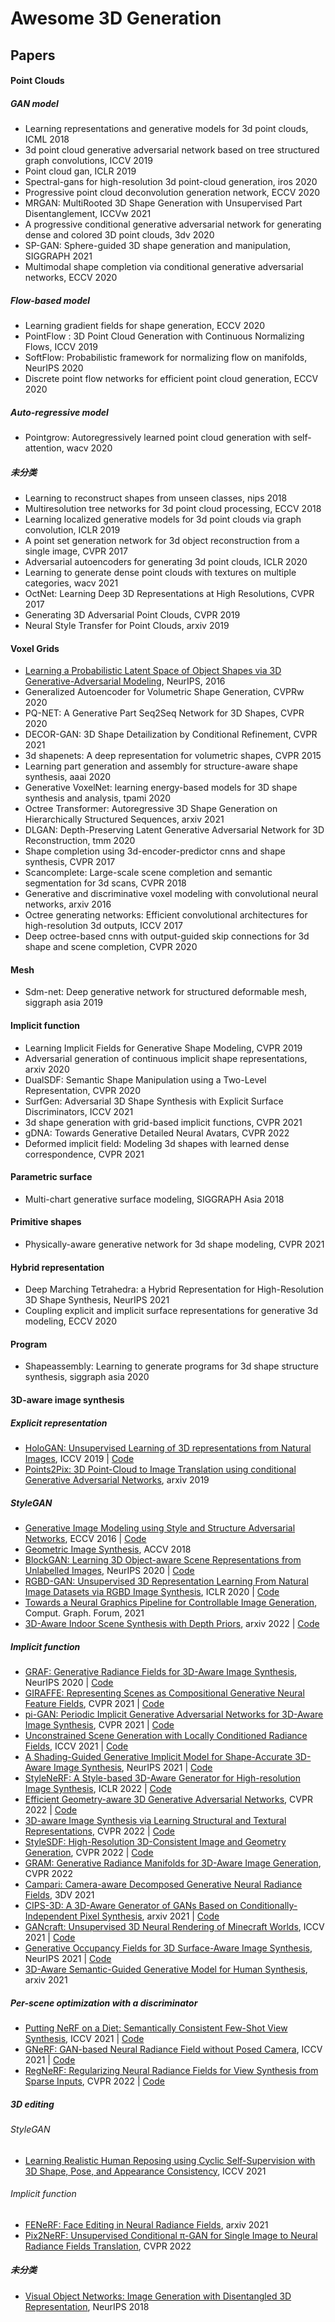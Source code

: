 # Awesome 3D Generation

## Papers

#### Point Clouds

##### GAN model

- Learning representations and generative models for 3d point clouds, ICML 2018
- 3d point cloud generative adversarial network based on tree structured graph convolutions, ICCV 2019
- Point cloud gan, ICLR 2019
- Spectral-gans for high-resolution 3d point-cloud generation, iros 2020
- Progressive point cloud deconvolution generation network, ECCV 2020
- MRGAN: MultiRooted 3D Shape Generation with Unsupervised Part Disentanglement, ICCVw 2021
- A progressive conditional generative adversarial network for generating dense and colored 3D point clouds, 3dv 2020
- SP-GAN: Sphere-guided 3D shape generation and manipulation, SIGGRAPH 2021
- Multimodal shape completion via conditional generative adversarial networks, ECCV 2020

##### Flow-based model

- Learning gradient fields for shape generation, ECCV 2020
- PointFlow : 3D Point Cloud Generation with Continuous Normalizing Flows, ICCV 2019
- SoftFlow: Probabilistic framework for normalizing flow on manifolds, NeurIPS 2020
- Discrete point flow networks for efficient point cloud generation, ECCV 2020

##### Auto-regressive model

- Pointgrow: Autoregressively learned point cloud generation with self-attention, wacv 2020

##### 未分类

- Learning to reconstruct shapes from unseen classes, nips 2018
- Multiresolution tree networks for 3d point cloud processing, ECCV 2018
- Learning localized generative models for 3d point clouds via graph convolution, ICLR 2019
- A point set generation network for 3d object reconstruction from a single image, CVPR 2017
- Adversarial autoencoders for generating 3d point clouds, ICLR 2020
- Learning to generate dense point clouds with textures on multiple categories, wacv 2021
- OctNet: Learning Deep 3D Representations at High Resolutions, CVPR 2017
- Generating 3D Adversarial Point Clouds, CVPR 2019
- Neural Style Transfer for Point Clouds, arxiv 2019

#### Voxel Grids

- [Learning a Probabilistic Latent Space of Object Shapes via 3D Generative-Adversarial Modeling](https://arxiv.org/abs/1610.07584), NeurIPS, 2016
- Generalized Autoencoder for Volumetric Shape Generation, CVPRw 2020
- PQ-NET: A Generative Part Seq2Seq Network for 3D Shapes, CVPR 2020
- DECOR-GAN: 3D Shape Detailization by Conditional Refinement, CVPR 2021
- 3d shapenets: A deep representation for volumetric shapes,  CVPR 2015
- Learning part generation and assembly for structure-aware shape synthesis, aaai 2020
- Generative VoxelNet: learning energy-based models for 3D shape synthesis and analysis, tpami 2020
- Octree Transformer: Autoregressive 3D Shape Generation on Hierarchically Structured Sequences, arxiv 2021
- DLGAN: Depth-Preserving Latent Generative Adversarial Network for 3D Reconstruction, tmm 2020
- Shape completion using 3d-encoder-predictor cnns and shape synthesis, CVPR 2017
- Scancomplete: Large-scale scene completion and semantic segmentation for 3d scans, CVPR 2018
- Generative and discriminative voxel modeling with convolutional neural networks, arxiv 2016
- Octree generating networks: Efficient convolutional architectures for high-resolution 3d outputs, ICCV 2017
- Deep octree-based cnns with output-guided skip connections for 3d shape and scene completion, CVPR 2020

#### Mesh

- Sdm-net: Deep generative network for structured deformable mesh, siggraph asia 2019

#### Implicit function

- Learning Implicit Fields for Generative Shape Modeling, CVPR 2019
- Adversarial generation of continuous implicit shape representations, arxiv 2020
- DualSDF: Semantic Shape Manipulation using a Two-Level Representation, CVPR 2020
- SurfGen: Adversarial 3D Shape Synthesis with Explicit Surface Discriminators, ICCV 2021
- 3d shape generation with grid-based implicit functions, CVPR 2021
- gDNA: Towards Generative Detailed Neural Avatars, CVPR 2022
- Deformed implicit field: Modeling 3d shapes with learned dense correspondence, CVPR 2021

#### Parametric surface

- Multi-chart generative surface modeling, SIGGRAPH Asia 2018

#### Primitive shapes

- Physically-aware generative network for 3d shape modeling, CVPR 2021

#### Hybrid representation

- Deep Marching Tetrahedra: a Hybrid Representation for High-Resolution 3D Shape Synthesis, NeurIPS 2021
- Coupling explicit and implicit surface representations for generative 3d modeling, ECCV 2020

#### Program

- Shapeassembly: Learning to generate programs for 3d shape structure synthesis, siggraph asia 2020

#### 3D-aware image synthesis

##### Explicit representation

- [HoloGAN: Unsupervised Learning of 3D representations from Natural Images](https://arxiv.org/abs/1904.01326), ICCV 2019 | [Code](https://github.com/thunguyenphuoc/HoloGAN)
- [Points2Pix: 3D Point-Cloud to Image Translation using conditional Generative Adversarial Networks](https://arxiv.org/abs/1901.09280), arxiv 2019

##### StyleGAN

- [Generative Image Modeling using Style and Structure Adversarial Networks](https://arxiv.org/abs/1603.05631), ECCV 2016 | [Code](https://github.com/xiaolonw/ss-gan)
- [Geometric Image Synthesis](https://arxiv.org/abs/1809.04696), ACCV 2018
- [BlockGAN: Learning 3D Object-aware Scene Representations from Unlabelled Images](https://arxiv.org/abs/2002.08988), NeurIPS 2020 | [Code](https://github.com/thunguyenphuoc/BlockGAN)
- [RGBD-GAN: Unsupervised 3D Representation Learning From Natural Image Datasets via RGBD Image Synthesis](https://arxiv.org/abs/1909.12573), ICLR 2020 | [Code](https://github.com/nogu-atsu/RGBD-GAN)
- [Towards a Neural Graphics Pipeline for Controllable Image Generation](https://arxiv.org/abs/2006.10569), Comput. Graph. Forum, 2021
- [3D-Aware Indoor Scene Synthesis with Depth Priors](https://arxiv.org/abs/2202.08553), arxiv 2022 | [Code](https://github.com/VivianSZF/depthgan)

##### Implicit function

- [GRAF: Generative Radiance Fields for 3D-Aware Image Synthesis](https://arxiv.org/abs/2007.02442), NeurIPS 2020 | [Code](https://github.com/autonomousvision/graf)
- [GIRAFFE: Representing Scenes as Compositional Generative Neural Feature Fields](https://arxiv.org/abs/2011.12100), CVPR 2021 | [Code](https://github.com/autonomousvision/giraffe)
- [pi-GAN: Periodic Implicit Generative Adversarial Networks for 3D-Aware Image Synthesis](https://arxiv.org/abs/2012.00926), CVPR 2021 | [Code](https://github.com/marcoamonteiro/pi-GAN)
- [Unconstrained Scene Generation with Locally Conditioned Radiance Fields](https://arxiv.org/abs/2104.00670), ICCV 2021 | [Code](https://github.com/apple/ml-gsn)
- [A Shading-Guided Generative Implicit Model for Shape-Accurate 3D-Aware Image Synthesis](https://arxiv.org/abs/2110.15678), NeurIPS 2021 | [Code](https://github.com/xingangpan/shadegan) 
- [StyleNeRF: A Style-based 3D-Aware Generator for High-resolution Image Synthesis](https://arxiv.org/abs/2110.08985), ICLR 2022 | [Code](https://github.com/facebookresearch/StyleNeRF)
- [Efficient Geometry-aware 3D Generative Adversarial Networks](https://arxiv.org/abs/2112.07945), CVPR 2022 | [Code](https://github.com/NVlabs/eg3d)
- [3D-aware Image Synthesis via Learning Structural and Textural Representations](https://arxiv.org/abs/2112.10759), CVPR 2022 | [Code](https://github.com/genforce/volumegan)
- [StyleSDF: High-Resolution 3D-Consistent Image and Geometry Generation](https://arxiv.org/abs/2112.11427), CVPR 2022 | [Code](https://github.com/royorel/StyleSDF)
- [GRAM: Generative Radiance Manifolds for 3D-Aware Image Generation](https://arxiv.org/abs/2112.08867), CVPR 2022
- [Campari: Camera-aware Decomposed Generative Neural Radiance Fields](https://arxiv.org/abs/2103.17269), 3DV 2021
- [CIPS-3D: A 3D-Aware Generator of GANs Based on Conditionally-Independent Pixel Synthesis](https://arxiv.org/abs/2110.09788), arxiv 2021 | [Code](https://github.com/PeterouZh/CIPS-3D)
- [GANcraft: Unsupervised 3D Neural Rendering of Minecraft Worlds](https://arxiv.org/abs/2104.07659), ICCV 2021 | [Code](https://github.com/NVlabs/GANcraft)
- [Generative Occupancy Fields for 3D Surface-Aware Image Synthesis](https://arxiv.org/abs/2111.00969), NeurIPS 2021 | [Code](https://github.com/SheldonTsui/GOF_NeurIPS2021)
- [3D-Aware Semantic-Guided Generative Model for Human Synthesis](https://arxiv.org/abs/2112.01422), arxiv 2021

##### Per-scene optimization with a discriminator

- [Putting NeRF on a Diet: Semantically Consistent Few-Shot View Synthesis](https://arxiv.org/abs/2104.00677), ICCV 2021 | [Code](https://github.com/codestella/putting-nerf-on-a-diet)
- [GNeRF: GAN-based Neural Radiance Field without Posed Camera](https://arxiv.org/abs/2103.15606), ICCV 2021 | [Code](https://github.com/MQ66/gnerf)
- [RegNeRF: Regularizing Neural Radiance Fields for View Synthesis from Sparse Inputs](https://arxiv.org/abs/2112.00724), CVPR 2022 | [Code](https://github.com/google-research/google-research/tree/master/regnerf)

##### 3D editing

###### StyleGAN

- [Learning Realistic Human Reposing using Cyclic Self-Supervision with 3D Shape, Pose, and Appearance Consistency](https://arxiv.org/abs/2110.05458), ICCV 2021

###### Implicit function

- [FENeRF: Face Editing in Neural Radiance Fields](https://arxiv.org/abs/2111.15490), arxiv 2021
- [Pix2NeRF: Unsupervised Conditional π-GAN for Single Image to Neural Radiance Fields Translation](https://arxiv.org/abs/2202.13162), CVPR 2022

##### 未分类

- [Visual Object Networks: Image Generation with Disentangled 3D Representation](https://arxiv.org/abs/1812.02725), NeurIPS 2018
